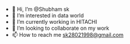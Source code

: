 - 👋 Hi, I’m @Shubham sk
- 👀 I’m interested in data world
- 🌱 I’m currently working in HITACHI
- 💞️ I’m looking to collaborate on my work
- 📫 How to reach me sk28021998@gmail.com


<!---
Sk2802/Sk2802 is a ✨ special ✨ repository because its `README.md` (this file) appears on your GitHub profile.
You can click the Preview link to take a look at your changes.
--->
